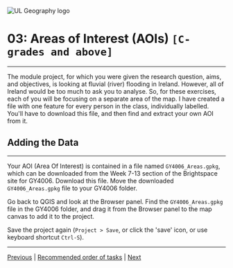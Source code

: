 ![UL Geography logo](../assets/images/GY4006_logo.png)

# 03: Areas of Interest (AOIs) ```[C-grades and above]```
___

The module project, for which you were given the research question, aims, and objectives, is looking at fluvial (river) flooding in Ireland. However, all of Ireland would be too much to ask you to analyse. So, for these exercises, each of you will be focusing on a separate area of the map. I have created a file with one feature for every person in the class, individually labelled. You'll have to download this file, and then find and extract your own AOI from it.

## Adding the Data
___

Your AOI (Area Of Interest) is contained in a file named ```GY4006_Areas.gpkg```, which can be downloaded from the Week 7-13 section of the Brightspace site for GY4006. Download this file.  Move the downloaded ```GY4006_Areas.gpkg``` file to your GY4006 folder. 

Go back to QGIS and look at the Browser panel. Find the ```GY4006_Areas.gpkg``` file in the GY4006 folder, and drag it from the Browser panel to the map canvas to add it to the project.
  
Save the project again (```Project > Save```, or click the 'save' icon, or use keyboard shortcut ```Ctrl-S```).

___
[Previous](./02_Adding_water_level_monitors.md) | [Recommended order of tasks](./start.md#recommended-order-of-tasks) | [Next](./04_Adding_basemap.md)